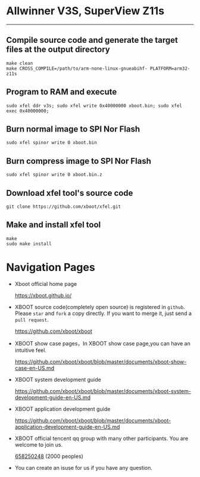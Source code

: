 # Allwinner V3S, SuperView Z11s

***

## Compile source code and generate the target files at the output directory
```shell
make clean
make CROSS_COMPILE=/path/to/arm-none-linux-gnueabihf- PLATFORM=arm32-z11s
```

## Program to RAM and execute
```shell
sudo xfel ddr v3s; sudo xfel write 0x40000000 xboot.bin; sudo xfel exec 0x40000000;
```

## Burn normal image to SPI Nor Flash
```shell
sudo xfel spinor write 0 xboot.bin
```

## Burn compress image to SPI Nor Flash
```shell
sudo xfel spinor write 0 xboot.bin.z
```

## Download xfel tool's source code
```shell
git clone https://github.com/xboot/xfel.git
```

## Make and install xfel tool
```shell
make
sudo make install
```

# Navigation Pages

* Xboot official home page

  https://xboot.github.io/

* XBOOT source code(completely open source) is registered in `github`. Please `star` and `fork` a copy directly. If you want to merge it, just send a `pull request`.

  https://github.com/xboot/xboot

* XBOOT show case pages，In XBOOT show case page,you can have an intuitive feel.

  https://github.com/xboot/xboot/blob/master/documents/xboot-show-case-en-US.md

* XBOOT system development guide

  https://github.com/xboot/xboot/blob/master/documents/xboot-system-development-guide-en-US.md

* XBOOT application development guide

  https://github.com/xboot/xboot/blob/master/documents/xboot-application-development-guide-en-US.md

* XBOOT official tencent qq group with many other participants. You are welcome to join us.

  [658250248](https://jq.qq.com/?_wv=1027&k=5BOkXYO) (2000 peoples)

* You can create an isuse for us if you have any question.
